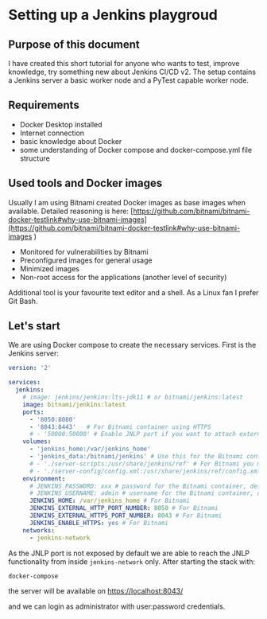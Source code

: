 ﻿﻿﻿# Setting up a Jenkins playgroud## Purpose of this documentI have created this short tutorial for anyone who wants to test, improve knowledge, try something new about Jenkins CI/CD v2. The setup contains a Jenkins server a basic worker node and a PyTest capable worker node.## Requirements- Docker Desktop installed- Internet connection- basic knowledge about Docker- some understanding of Docker compose and docker-compose.yml file structure## Used tools and Docker imagesUsually I am using Bitnami created Docker images as base images when available. Detailed reasoning is here: [https://github.com/bitnami/bitnami-docker-testlink#why-use-bitnami-images](https://github.com/bitnami/bitnami-docker-testlink#why-use-bitnami-images)- Monitored for vulnerabilities by Bitnami- Preconfigured images for general usage- Minimized images- Non-root access for the applications (another level of security)Additional tool is your favourite text editor and a shell. As a Linux fan I prefer Git Bash.## Let's startWe are using Docker compose to create the necessary services. First is the Jenkins server:```yamlversion: '2'services:  jenkins:    # image: jenkins/jenkins:lts-jdk11 # or bitnami/jenkins:latest    image: bitnami/jenkins:latest    ports:      - '8050:8080'      - '8043:8443'   # For Bitnami container using HTTPS      # - '50000:50000' # Enable JNLP port if you want to attach external workers using host networking    volumes:      - 'jenkins_home:/var/jenkins_home'      - 'jenkins_data:/bitnami/jenkins' # Use this for the Bitnami container      # - './server-scripts:/usr/share/jenkins/ref' # For Bitnami you must define JENKINS_SKIP_BOOTSTRAP=yes      # - './server-config/config.xml:/usr/share/jenkins/ref/config.xml' # For Bitnami you must define JENKINS_SKIP_BOOTSTRAP=yes    environment:      # JENKINS_PASSWORD: xxx # password for the Bitnami container, def.: password      # JENKINS_USERNAME: admin # username for the Bitnami container, def.: user      JENKINS_HOME: /var/jenkins_home # For Bitnami      JENKINS_EXTERNAL_HTTP_PORT_NUMBER: 8050 # For Bitnami      JENKINS_EXTERNAL_HTTPS_PORT_NUMBER: 8043 # For Bitnami      JENKINS_ENABLE_HTTPS: yes # For Bitnami          networks:      - jenkins-network```As the JNLP port is not exposed by default we are able to reach the JNLP functionality from inside ```jenkins-network``` only. After starting the stack with:```bashdocker-compose```the server will be available on [https://localhost:8043/](https://localhost:8043/)and we can login as administrator with user:password credentials.